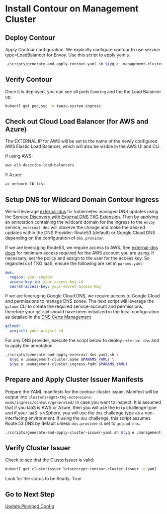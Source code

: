 # Install Contour on Management Cluster

## Deploy Contour

Apply Contour configuration. We explicitly configure contour to use service type=LoadBalancer for Envoy.  Use this script to apply yamls.
```bash
./scripts/generate-and-apply-contour-yaml.sh $(yq e .management-cluster.name $PARAMS_YAML)
```

## Verify Contour

Once it is deployed, you can see all pods `Running` and the the Load Balancer up.  

```bash
kubectl get pod,svc -n tanzu-system-ingress
```

## Check out Cloud Load Balancer (for AWS and Azure)

The EXTERNAL IP for AWS will be set to the name of the newly configured AWS Elastic Load Balancer, which will also be visible in the AWS UI and CLI.

If using AWS:

```bash
aws elb describe-load-balancers
```

If Azure:

```bash
az network lb list
```

## Setup DNS for Wildcard Domain Contour Ingress

We will leverage [external-dns](https://github.com/kubernetes-sigs/external-dns) for kubernetes managed DNS updates using the [Service Discovery with External DNS TKG Extension](https://docs.vmware.com/en/VMware-Tanzu-Kubernetes-Grid/1.3/vmware-tanzu-kubernetes-grid-13/GUID-extensions-external-dns.html).  Then by applying an annotation containing the wildcard domain for the ingress to the `envoy` service, `external-dns` will observe the change and make the desired updates within the DNS Provider: Route53 (default) or Google Cloud DNS depending on the configuration of `dns.provider`.  

If we are leveraging Route53, we require access to AWS.  See [external-dns docs](https://github.com/kubernetes-sigs/external-dns/blob/master/docs/tutorials/aws.md) for minimum access required for the AWS account you are using.  If necessary, set the policy and assign to the user for the access key.  So regardless of TKG IaaS, ensure the following are set in `params.yaml`:

```yaml
aws:
  region: your-region
  access-key-id: your-access-key-id
  secret-access-key: your-secret-access-key
```

If we are leveraging Google Cloud DNS, we require access to Google Cloud and permissions to manage DNS zones. The next script will leverage the `gcloud` CLI to create the required service-account and permissions, therefore your `gcloud` should have been initialized in the local configuration as detailed in the [DNS Certs Management](03_dns_certs_mgmt.md)
```yaml
gcloud:
  project: your-project-id
```

For any DNS provider, execute the script below to deploy `external-dns` and to apply the annotation.

```bash
./scripts/generate-and-apply-external-dns-yaml.sh \
  $(yq e .management-cluster.name $PARAMS_YAML) \
  $(yq e .management-cluster.ingress-fqdn $PARAMS_YAML)
```

## Prepare and Apply Cluster Issuer Manifests

Prepare the YAML manifests for the contour cluster issuer.  Manifest will be output into `clusters/mgmt/tkg-extensions-mods/ingress/contour/generated/` in case you want to inspect. It is assumed that if you IaaS is AWS or Azure, then you will use the `http` challenge type and if your IaaS is vSphere, you will use the `dns` challenge type as a non-interfacing environment. If using the `dns` challenge, this script assumes Route 53 DNS by default unless `dns.provider` is set to `gcloud-dns`.

```bash
./scripts/generate-and-apply-cluster-issuer-yaml.sh $(yq e .management-cluster.name $PARAMS_YAML)
```

## Verify Cluster Issuer

Check to see that the ClusterIssuer is valid:

```bash
kubectl get clusterissuer letsencrypt-contour-cluster-issuer -o yaml
```

Look for the status to be Ready: True

## Go to Next Step

[Update Pinniped Config](07_update_pinniped_config_mgmt.md)
